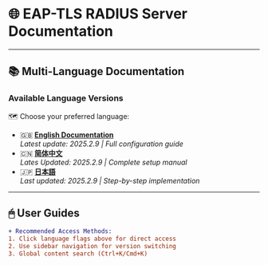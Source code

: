 # 🌐 EAP-TLS RADIUS Server Documentation

---

## 📚 Multi-Language Documentation
### Available Language Versions
🗺 Choose your preferred language:
- 🇬🇧 **[English Documentation](README.en.md)**  
  _Latest update: 2025.2.9 | Full configuration guide_  
- 🇨🇳 **[简体中文](README.zh.md)**  
  _Lates Updated: 2025.2.9 | Complete setup manual_  
- 🇯🇵 **[日本語](README.ja.md)**  
  _Last updated: 2025.2.9 | Step-by-step implementation_

---

## 🖱 User Guides
```diff
+ Recommended Access Methods:
1. Click language flags above for direct access
2. Use sidebar navigation for version switching
3. Global content search (Ctrl+K/Cmd+K)
